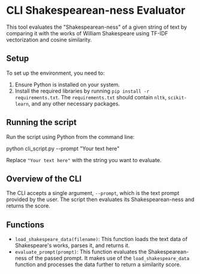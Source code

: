 # CLI Shakespearean-ness Evaluator

This tool evaluates the "Shakespearean-ness" of a given string of text by comparing it with the works of William Shakespeare using TF-IDF vectorization and cosine similarity.

## Setup

To set up the environment, you need to:

1. Ensure Python is installed on your system.
2. Install the required libraries by running `pip install -r requirements.txt`. The `requirements.txt` should contain `nltk`, `scikit-learn`, and any other necessary packages.

## Running the script

Run the script using Python from the command line:


python cli_script.py --prompt "Your text here"


Replace `"Your text here"` with the string you want to evaluate.

## Overview of the CLI

The CLI accepts a single argument, `--prompt`, which is the text prompt provided by the user. The script then evaluates its Shakespearean-ness and returns the score.

## Functions

- `load_shakespeare_data(filename)`: This function loads the text data of Shakespeare's works, parses it, and returns it.
- `evaluate_prompt(prompt)`: This function evaluates the Shakespearean-ness of the passed prompt. It makes use of the `load_shakespeare_data` function and processes the data further to return a similarity score.
